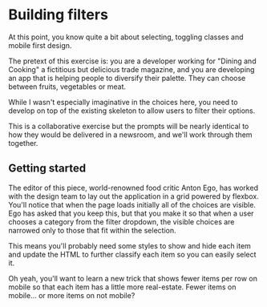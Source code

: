 # Building filters

At this point, you know quite a bit about selecting, toggling classes and mobile first design.

The pretext of this exercise is: you are a developer working for "Dining and Cooking" a fictitious but delicious trade magazine, and you are developing an app that is helping people to diversify their palette. They can choose between fruits, vegetables or meat.

While I wasn't especially imaginative in the choices here, you need to develop on top of the existing skeleton to allow users to filter their options.

This is a collaborative exercise but the prompts will be nearly identical to how they would be delivered in a newsroom, and we'll work through them together.

## Getting started

The editor of this piece, world-renowned food critic Anton Ego, has worked with the design team to lay out the application in a grid powered by flexbox. You'll notice that when the page loads initially all of the choices are visible. Ego has asked that you keep this, but that you make it so that when a user chooses a category from the filter dropdown, the visible choices are narrowed only to those that fit within the selection.

This means you'll probably need some styles to show and hide each item and update the HTML to further classify each item so you can easily select it.

Oh yeah, you'll want to learn a new trick that shows fewer items per row on mobile so that each item has a little more real-estate. Fewer items on mobile... or more items on not mobile?
